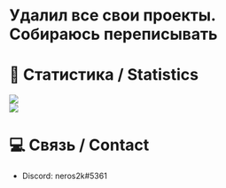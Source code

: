 # Удалил все свои проекты. Собираюсь переписывать
# 📝 Статистика / Statistics
![](https://github-readme-stats.vercel.app/api?username=neros2k&show_icons=true&count_private=true&theme=dark)  
![](https://github-readme-stats.vercel.app/api/top-langs?username=neros2k&count_private=true&theme=dark)
# 💻 Связь / Contact
- Discord: neros2k#5361
